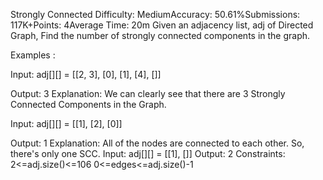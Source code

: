 Strongly Connected
Difficulty: MediumAccuracy: 50.61%Submissions: 117K+Points: 4Average Time: 20m
Given an adjacency list, adj of Directed Graph, Find the number of strongly connected components in the graph.
 

Examples :

Input: adj[][] = [[2, 3], [0], [1], [4], []]

Output: 3
Explanation: We can clearly see that there are 3 Strongly Connected Components in the Graph.
 
Input: adj[][] = [[1], [2], [0]]

Output: 1
Explanation: All of the nodes are connected to each other. So, there's only one SCC.
Input: adj[][] = [[1], []]
Output: 2
Constraints:
2<=adj.size()<=106
0<=edges<=adj.size()-1
